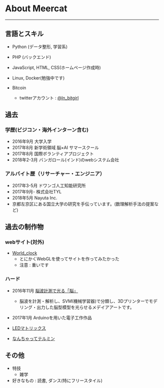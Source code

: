 # About Meercat
---
## 言語とスキル
- Python (データ整形, 学習系)
- PHP (バックエンド)
- JavaScript, HTML, CSS(ホームページ作成時)
- Linux, Docker(勉強中です)

- Bitcoin
	- twitterアカウント : [@ln_bitgirl](https://twitter.com/ln_bitgirl)

## 過去
### 学歴(ビジコン・海外インターン含む)
- 2016年9月 大学入学 
- 2017年8月 新学術領域 脳×AI サマースクール
- 2017年8月 国際ボランティアプロジェクト
- 2018年2-3月 バンガロール(インド)のwebシステム会社

### アルバイト歴（リサーチャー・エンジニア）
- 2017年3-5月 ドワンゴ人工知能研究所
- 2017年9月- 株式会社TYL
- 2018年5月 Nayuta Inc.
- 京都左京区にある国立大学の研究を手伝っています。(数理解析手法の提案など)


## 過去の制作物
### webサイト(対外)
- [World_clock](http://web.sfc.keio.ac.jp/~t16524nk/info1/world_clock/index.html)
	- とにかくWebGLを使ってサイトを作ってみたかった
	- 注意 : 重いです

### ハード
- 2016年11月 [脳波計測で光る「脳」](https://www.youtube.com/watch?v=WSD_JcjhLe8)
	-  脳波を計測・解析し、SVM(機械学習器)で分類し、3Dプリンターでモデリング・出力した脳型模型を光らせるメデイアアートです。

-  2017年1月 Arduinoを用いた電子工作作品 
 -  [LEDマトリックス](https://www.youtube.com/watch?v=MlXo0x1A_30&t=5s)
 -  [なんちゃってテルミン](https://www.youtube.com/watch?v=oi9H5GCVbv4)

## その他

- 特技
	- 雑学
- 好きなもの : 読書, ダンス(特にフリースタイル)
